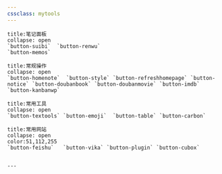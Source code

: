 ```yaml
---
cssclass: mytools
---
```


```ad-abstract
title:笔记面板
collapse: open
`button-suibi`  `button-renwu`
`button-memos`  
```
````ad-info
title:常规操作
collapse: open
`button-homenote`  `button-style` `button-refreshhomepage` `button-notice` `button-doubanbook` `button-doubanmovie` `button-imdb` `button-kanbanwp`
````
````ad-tip
title:常用工具
collapse: open
`button-textools` `button-emoji`  `button-table` `button-carbon`

````

```ad-example
title:常用网站
collapse: open
color:51,112,255
`button-feishu`   `button-vika` `button-plugin` `button-cubox`
```

```ad-blank

---

```




